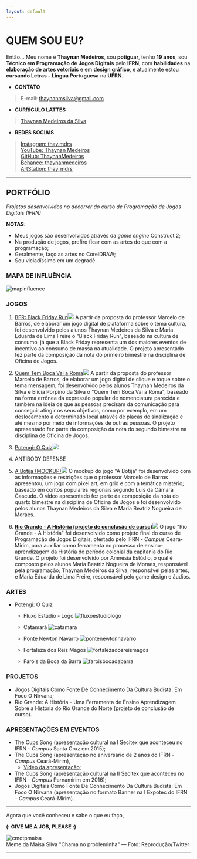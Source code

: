 ```yaml
---
layout: default
---
```


# QUEM SOU EU?

Então... Meu nome é **Thaynan Medeiros**, sou **potiguar**, tenho **19 anos**, sou **Técnico em Programação de Jogos Digitais** pelo **IFRN**, com **habilidades** na **elaboração de artes vetoriais** e em **design gráfico**, e atualmente estou **cursando Letras - Língua Portuguesa** na **UFRN**.

* **CONTATO**

> E-mail: thaynanmsilva@gmail.com

* **CURRÍCULO LATTES**

> [Thaynan Medeiros da Silva](http://lattes.cnpq.br/1310177915937354)

* **REDES SOCIAIS**

> [Instagram: thay.mdrs](https://www.instagram.com/thay.mdrs)  
> [YouTube: Thaynan Medeiros](https://www.youtube.com/channel/UCcRV_fDMn7_51ULNUNj8Ebw)  
> [GitHub: ThaynanMedeiros](https://github.com/ThaynanMedeiros)  
> [Behance: thaynanmedeiros](https://www.behance.net/thaynanmedeiros)  
> [ArtStation: thay_mdrs](https://www.artstation.com/thay_mdrs)  

* * *

## PORTFÓLIO

_Projetos desenvolvidos no decorrer do curso de Programação de Jogos Digitais (IFRN)_

**NOTAS**:
- Meus jogos são desenvolvidos através da _game engine_ Construct 2;
- Na produção de jogos, prefiro ficar com as artes do que com a programação;
- Geralmente, faço as artes no CorelDRAW;
- Sou viciadíssimo em um degradê.

### MAPA DE INFLUÊNCIA

![mapinfluence](meumapadeinfluencia.png)

### JOGOS

1. [BFR: Black Friday Run![](bfrmenu.png)](https://thaynanmedeiros.github.io/BFR/)  A partir da proposta do professor Marcelo de Barros, de elaborar um jogo digital de plataforma sobre o tema cultura, foi desenvolvido pelos alunos Thaynan Medeiros da Silva e Maria Eduarda de Lima Freire o "Black Friday Run", baseado na cultura de consumo, já que a Black Friday representa um dos maiores eventos de incentivo ao consumo de massa na atualidade. O projeto apresentado fez parte da composição da nota do primeiro bimestre na disciplina de Oficina de Jogos.  

2. [Quem Tem Boca Vai a Roma![](qtbvarmenu.png)](https://thaynanmedeiros.github.io/QTBVAR2/)  A partir da proposta do professor Marcelo de Barros, de elaborar um jogo digital de clique e toque sobre o tema mensagem, foi desenvolvido pelos alunos Thaynan Medeiros da Silva e Elicia Porpino da Silva o "Quem Tem Boca Vai a Roma", baseado na forma errônea da expressão popular de nomenclatura parecida e também na ideia de que as pessoas precisam da comunicação para conseguir atingir os seus objetivos, como por exemplo, em um deslocamento a determinado local através de placas de sinalização e até mesmo por meio de informações de outras pessoas. O projeto apresentado fez parte da composição da nota do segundo bimestre na disciplina de Oficina de Jogos.  

3. [Potengi: O Quiz![](potengimenu.png)](https://mrbtrzmoraes.github.io/Quiz1/)

4. ANTIBODY DEFENSE

5. [A Botija (MOCKUP)![](abotija.PNG)](https://youtu.be/Q2WM7h9t8Gk)    O mockup do jogo "A Botija" foi desenvolvido com as informações e restrições que o professor Marcelo de Barros apresentou, um jogo com pixel art, em grid e com a temática mistério; baseado em contos populares regionais segundo Luís da Câmara Cascudo. O vídeo apresentado fez parte da composição da nota do quarto bimestre na disciplina de Oficina de Jogos e foi desenvolvido pelos alunos Thaynan Medeiros da Silva e Maria Beatriz Nogueira de Moraes.  

6. **[Rio Grande - A História (projeto de conclusão de curso)![](RioGrandeCapa.png)](https://mrbtrzmoraes.github.io/RioGrande/)**   O jogo "Rio Grande - A História" foi desenvolvido como projeto final do curso de Programação de Jogos Digitais, ofertado pelo IFRN - _Campus_ Ceará-Mirim, para auxiliar como ferramenta no processo de ensino-aprendizagem da História do período colonial da capitania do Rio Grande. O projeto foi desenvolvido por Amnésia Estúdio, o qual é composto pelos alunos Maria Beatriz Nogueira de Moraes, responsável pela programação; Thaynan Medeiros da Silva, responsável pelas artes, e Maria Eduarda de Lima Freire, responsável pelo game design e áudios.  

### ARTES

- Potengi: O Quiz  

  - Fluxo Estúdio - Logo  ![fluxoestudiologo](fluxoestudiologo.png)  
  
  
  - Catamarã  ![catamara](catamara.png)  
  
  
  - Ponte Newton Navarro  ![pontenewtonnavarro](pontenewtonnavarro.png)  
  
  
  - Fortaleza dos Reis Magos  ![fortalezadosreismagos](fortalezadosreismagos.png)  
  
  
  - Faróis da Boca da Barra  ![faroisbocadabarra](faroisbocadabarra.png)  
  

### PROJETOS

- Jogos Digitais Como Fonte De Conhecimento Da Cultura Budista: Em Foco O Nirvana;
- Rio Grande: A História - Uma Ferramenta de Ensino Aprendizagem Sobre a História do Rio Grande do Norte (projeto de conclusão de curso).

### APRESENTAÇÕES EM EVENTOS

- The Cups Song (apresentação cultural na I Secitex que aconteceu no IFRN - _Campus_ Santa Cruz em 2015);  
- The Cups Song (apresentação no aniversário de 2 anos do IFRN - _Campus_ Ceará-Mirim),  
  - [Vídeo da apresentação](https://www.youtube.com/watch?v=Gy5uhUjbOJc);  
- The Cups Song (apresentação cultural na II Secitex que aconteceu no IFRN - _Campus_ Parnamirim em 2016);  
- Jogos Digitais Como Fonte De Conhecimento Da Cultura Budista: Em Foco O Nirvana (apresentação no formato Banner na I Expotec do IFRN - _Campus_ Ceará-Mirim).

* * *

Agora que você conheceu e sabe o que eu faço,

**(: GIVE ME A JOB, PLEASE :)**

![cmotpmaisa](cmotpmaisa.jpg)  
Meme da Maísa Silva "Chama no probleminha" — Foto: Reprodução/Twitter

* * *
